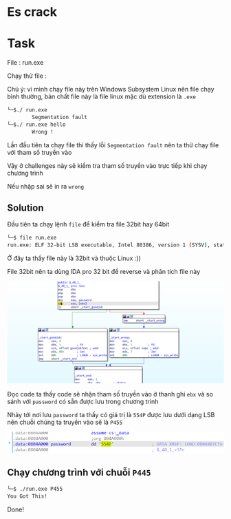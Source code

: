 # **Es crack**

# Task
File : run.exe

Chạy thử file :

Chú ý: vì mình chạy file này trên Windows Subsystem Linux nên file chạy bình thường, bản chất file này là file linux mặc dù extension là `.exe`

```bash
└─$./ run.exe
        Segmentation fault
└─$./ run.exe hello
        Wrong !
```
Lần đầu tiên ta chạy file thì thấy lỗi `Segmentation fault` nên ta thử chạy file với tham số truyền vào

Vậy ở challenges này sẽ kiểm tra tham số truyền vào trực tiếp khi chạy chương trình

Nếu nhập sai sẽ in ra `wrong`

## Solution

Đầu tiên ta chạy lệnh `file` để kiểm tra file 32bit hay 64bit

```bash
└─$ file run.exe
run.exe: ELF 32-bit LSB executable, Intel 80386, version 1 (SYSV), statically linked, with debug_info, not stripped
```
Ở đây ta thấy file này là 32bit và thuộc Linux :))

File 32bit nên ta dùng IDA pro 32 bit để reverse và phân tích file này

![image](Es_crack.png)

Đọc code ta thấy code sẽ nhận tham số truyền vào ở thanh ghi `ebx` và so sánh với `password` có sẵn được lưu trong chương trình 

Nhảy tới nơi lưu `password` ta thấy có giá trị là `554P` được lưu dưới dạng LSB nên chuỗi chúng ta truyền vào sẽ là `P455`

![image](Es_crack1.png)


## Chạy chương trình với chuỗi `P445`

```bash
└─$ ./run.exe P455
You Got This!
```

Done!